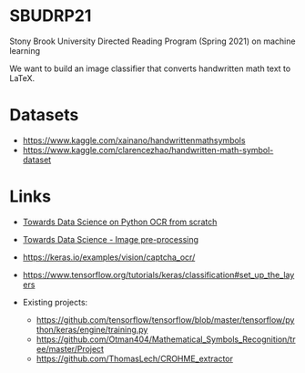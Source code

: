 # SBUDRP21

Stony Brook University Directed Reading Program (Spring 2021) on machine learning

We want to build an image classifier that converts handwritten math text to
LaTeX.


# Datasets
* https://www.kaggle.com/xainano/handwrittenmathsymbols
* https://www.kaggle.com/clarencezhao/handwritten-math-symbol-dataset

# Links

* [Towards Data Science on Python OCR from scratch](https://towardsdatascience.com/create-simple-optical-character-recognition-ocr-with-python-6d90adb82bb8)
* [Towards Data Science - Image pre-processing](https://towardsdatascience.com/image-pre-processing-c1aec0be3edf)
* https://keras.io/examples/vision/captcha_ocr/
* https://www.tensorflow.org/tutorials/keras/classification#set_up_the_layers

* Existing projects: 
  * https://github.com/tensorflow/tensorflow/blob/master/tensorflow/python/keras/engine/training.py
  * https://github.com/Otman404/Mathematical_Symbols_Recognition/tree/master/Project
  * https://github.com/ThomasLech/CROHME_extractor
